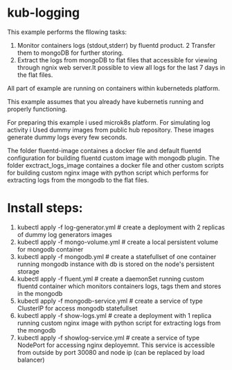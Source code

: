 # kub-logging

This example performs the fllowing tasks:

1. Monitor containers logs (stdout,stderr) by fluentd product.
2 Transfer them to mongoDB for further storing.
3. Extract the logs from mongoDB to flat files that accessible for viewing through ngnix web server.It possible to view all logs for the last 7 days in the flat files.


All part of example are running on containers within kuberneteds platform.

This example assumes that you already have kubernetis running and properly functioning.

For preparing this example i used microk8s platform.
For simulating log activity i Used dummy images from public hub repository. These images generate dummy logs every few seconds.

The folder fluentd-image containes a docker file and default fluentd configuration for building fluentd custom image with mongodb plugin.
The folder exctract_logs_image containes a docker file and other custom scripts for building custom nginx image with python script which performs for extracting logs from the mongodb to the flat files.

# Install steps:

1. kubectl apply -f log-generator.yml           # create  a deployment with 2 replicas of dummy log generators images
2. kubectl apply -f mongo-volume.yml            # create a local persistent volume for mongodb container
3. kubectl apply -f mongodb.yml            # create a statefullset of one container running mongodb instance  with db is stored on the node's persistent storage
4. kubectl apply -f fluent.yml            # create a daemonSet  running custom fluentd container   which monitors containers logs, tags them and stores in the mongodb
5. kubectl apply -f mongodb-service.yml            # create a service of type ClusterIP for access mongodb statefullset
6. kubectl apply -f show-logs.yml             # create a deployment with 1 replica running custom nginx image with python script for extracting logs from the mongodb
7. kubectl apply -f showlog-service.yml             # create a service of type NodePort for accessing nginx deployemnt. This service is accessible from outside by port 30080 and node ip (can be replaced by load balancer)



